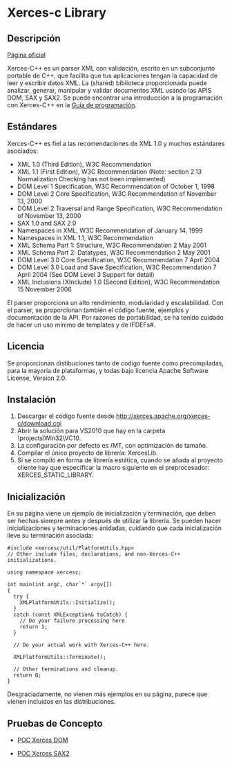 # Xerces-c Library #


## Descripción ##
[Página oficial](http://xerces.apache.org/xerces-c/)

Xerces-C++ es un parser XML con validación, escrito en un subconjunto portable de C++, que facilita que tus aplicaciones tengan la capacidad de leer y escribir datos XML. La (shared) biblioteca proporcionada puede analizar, generar, manipular y validar documentos XML usando las APIS DOM, SAX y SAX2. Se puede encontrar una introducción a la programación con Xerces-C++ en la [Guía de programación](http://xerces.apache.org/xerces-c/program-3.html).

## Estándares ##
Xerces-C++ es fiel a las recomendaciones de XML 1.0 y muchos estándares asociados:
  * XML 1.0 (Third Edition), W3C Recommendation
  * XML 1.1 (First Edition), W3C Recommendation (Note: section 2.13 Normalization Checking has not been implemented)
  * DOM Level 1 Specification, W3C Recommendation of October 1, 1998
  * DOM Level 2 Core Specification, W3C Recommendation of November 13, 2000
  * DOM Level 2 Traversal and Range Specification, W3C Recommendation of November 13, 2000
  * SAX 1.0 and SAX 2.0
  * Namespaces in XML, W3C Recommendation of January 14, 1999
  * Namespaces in XML 1.1, W3C Recommendation
  * XML Schema Part 1: Structure, W3C Recommendation 2 May 2001
  * XML Schema Part 2: Datatypes, W3C Recommendation 2 May 2001
  * DOM Level 3.0 Core Specification, W3C Recommendation 7 April 2004
  * DOM Level 3.0 Load and Save Specification, W3C Recommendation 7 April 2004 (See DOM Level 3 Support for detail)
  * XML Inclusions (XInclude) 1.0 (Second Edition), W3C Recommendation 15 November 2006

El parser proporciona un alto rendimiento, modularidad y escalabilidad. Con el parser, se proporcionan también el código fuente, ejemplos y documentación de la API. Por razones de portabilidad, se ha tenido cuidado de hacer un uso mínimo de templates y de IFDEFs#.

## Licencia ##
Se proporcionan distibuciones tanto de codigo fuente como precompiladas, para la mayoría de plataformas, y todas bajo licencia Apache Software License, Version 2.0.

## Instalación ##
  1. Descargar el código fuente desde http://xerces.apache.org/xerces-c/download.cgi
  1. Abrir la solución para VS2010 que hay en la carpeta \projects\Win32\VC10.
  1. La configuración por defecto es /MT, con optimización de tamaño.
  1. Compilar el único proyecto de librería: XercesLib.
  1. Si se compiló en forma de librería estática, cuando se añada al proyecto cliente hay que especificar la macro siguiente en el preprocesador: XERCES\_STATIC\_LIBRARY.

## Inicialización ##
En su página viene un ejemplo de inicialización y terminación, que deben ser hechas siempre antes y después de utilizar la librería. Se pueden hacer inicializaciones y terminaciones anidadas, cuidando que cada inicialización lleve su terminación asociada:

```
#include <xercesc/util/PlatformUtils.hpp>
// Other include files, declarations, and non-Xerces-C++ initializations.

using namespace xercesc;

int main(int argc, char`*` argv[])
{
  try {
    XMLPlatformUtils::Initialize();
  }
  catch (const XMLException& toCatch) {
    // Do your failure processing here
    return 1;
  }

  // Do your actual work with Xerces-C++ here.

  XMLPlatformUtils::Terminate();

  // Other terminations and cleanup.
  return 0;
}
```


Desgraciadamente, no vienen más ejemplos en su página, parece que vienen incluidos en las distribuciones.

## Pruebas de Concepto ##
  * [POC Xerces DOM](http://code.google.com/p/quimeraengine/source/browse/#svn/team/poc/Task%205%20-%20XML%20Parsing/PruebaXercesDOM)

  * [POC Xerces SAX2](http://code.google.com/p/quimeraengine/source/browse/#svn/team/poc/Task%205%20-%20XML%20Parsing/POCXercesSAX2)